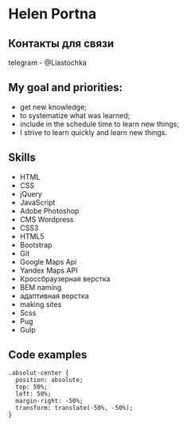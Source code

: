 # Helen Portna

## Контакты для связи
telegram - @Liastochka

## My goal and priorities:
* get new knowledge;
* to systematize what was learned;
* include in the schedule time to learn new things;
* I strive to learn quickly and learn new things.

## Skills
* HTML
* CSS
* jQuery
* JavaScript
* Adobe Photoshop
* CMS Wordpress
* CSS3
* HTML5
* Bootstrap
* Git
* Google Maps Api
* Yandex Maps API
* Кроссбраузерная верстка
* BEM naming
* адаптивная верстка
* making sites
* Scss
* Pug
* Gulp

## Code examples
```
.absolut-center {
  position: absolute;
  top: 50%;
  left: 50%;
  margin-right: -50%;
  transform: translate(-50%, -50%);
}
```
